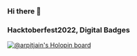 ### Hi there 👋
### Hacktoberfest2022, Digital Badges

<!--
**Arpit-Gulgulia/Arpit-Gulgulia** is a ✨ _special_ ✨ repository because its `README.md` (this file) appears on your GitHub profile.

Here are some ideas to get you started:

- 🔭 I’m currently working on ...
- 🌱 I’m currently learning ...
- 👯 I’m looking to collaborate on ...
- 🤔 I’m looking for help with ...
- 💬 Ask me about ...
- 📫 How to reach me: ...
- 😄 Pronouns: ...
- ⚡ Fun fact: ...
-->

[![@arpitjain's Holopin board](https://holopin.me/arpitjain)](https://holopin.io/@arpitjain)
